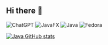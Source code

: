 ## Hi there 👋
![ChatGPT](https://img.shields.io/badge/chatGPT-74aa9c?style=for-the-badge&logo=openai&logoColor=white)
![JavaFX](https://img.shields.io/badge/javafx-%23FF0000.svg?style=for-the-badge&logo=javafx&logoColor=white)
![Java](https://img.shields.io/badge/java-%23ED8B00.svg?style=for-the-badge&logo=openjdk&logoColor=white)
![Fedora](https://img.shields.io/badge/Fedora-294172?style=for-the-badge&logo=fedora&logoColor=white)



[![Java GitHub stats](https://github-readme-stats.vercel.app/api?username=anuraghazra)](https://github.com/anuraghazra/github-readme-stats)
<!--
**KudinovArtemilus/KudinovArtemilus** is a ✨ _special_ ✨ repository because its `README.md` (this file) appears on your GitHub profile.

Here are some ideas to get you started:

- 🔭 I’m currently working on ...
- 🌱 I’m currently learning ...
- 👯 I’m looking to collaborate on ...
- 🤔 I’m looking for help with ...
- 💬 Ask me about ...
- 📫 How to reach me: ...
- 😄 Pronouns: ...
- ⚡ Fun fact: ...
-->
